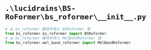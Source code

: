 # `.\lucidrains\BS-RoFormer\bs_roformer\__init__.py`

```py
# 从 bs_roformer 模块中导入 BSRoformer 类
from bs_roformer.bs_roformer import BSRoformer
# 从 bs_roformer 模块中导入 MelBandRoformer 类
from bs_roformer.mel_band_roformer import MelBandRoformer
```